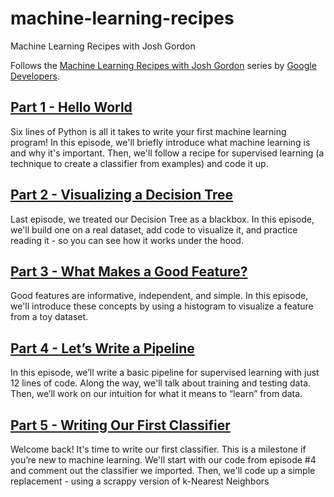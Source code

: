 # machine-learning-recipes
Machine Learning Recipes with Josh Gordon

Follows the [Machine Learning Recipes with Josh Gordon](https://www.youtube.com/playlist?list=PLOU2XLYxmsIIuiBfYad6rFYQU_jL2ryal) series by [Google Developers](https://www.youtube.com/user/GoogleDevelopers).

## [Part 1 - Hello World](https://youtu.be/cKxRvEZd3Mw)
Six lines of Python is all it takes to write your first machine learning program! In this episode, we'll briefly introduce what machine learning is and why it's important. Then, we'll follow a recipe for supervised learning (a technique to create a classifier from examples) and code it up.

## [Part 2 - Visualizing a Decision Tree](https://youtu.be/tNa99PG8hR8)
Last episode, we treated our Decision Tree as a blackbox. In this episode, we'll build one on a real dataset, add code to visualize it, and practice reading it - so you can see how it works under the hood.

## [Part 3 - What Makes a Good Feature?](https://youtu.be/N9fDIAflCMY)
Good features are informative, independent, and simple. In this episode, we'll introduce these concepts by using a histogram to visualize a feature from a toy dataset.

## [Part 4 - Let’s Write a Pipeline](https://youtu.be/84gqSbLcBFE)
In this episode, we’ll write a basic pipeline for supervised learning with just 12 lines of code. Along the way, we'll talk about training and testing data. Then, we’ll work on our intuition for what it means to “learn” from data.

## [Part 5 - Writing Our First Classifier](https://youtu.be/AoeEHqVSNOw)
Welcome back! It's time to write our first classifier. This is a milestone if you’re new to machine learning. We'll start with our code from episode #4 and comment out the classifier we imported. Then, we'll code up a simple replacement - using a scrappy version of k-Nearest Neighbors
